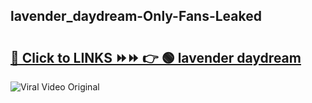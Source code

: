
 ## lavender_daydream-Only-Fans-Leaked

# <h2><a href="https://clipsfans.com/lavender_daydream&ref=git">🔗 Click to LINKS ⏩⏩ 👉 🟢 lavender daydream </a></h2>

<a href="https://clipsfans.com/lavender_daydream&ref=git" rel="nofollow" data-target="animated-image.originalLink"><img src="https://i.ibb.co.com/xMMVF88/686577567.gif" alt="Viral Video Original" style="max-width: 100%; display: inline-block;" data-target="animated-image.originalImage"></a>
